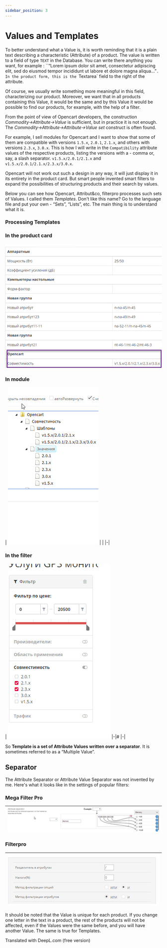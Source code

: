 ```yaml
---
sidebar_position: 3
---
```


# Values and Templates

To better understand what a Value is, it is worth reminding that it is a plain text describing a characteristic (Attribute) of a product. The value is written to a field of type `TEXT` in the Database. You can write there anything you want, for example : ``“Lorem ipsum dolor sit amet, consectetur adipiscing elit, sed do eiusmod tempor incididunt ut labore et dolore magna aliqua...”`. In the product form, this is the `Textarea` field to the right of the attribute.

Of course, we usually write something more meaningful in this field, characterizing our product. Moreover, we want that in all products containing this Value, it would be the same and by this Value it would be possible to find our products, for example, with the help of a filter.

From the point of view of Opencart developers, the construction *Commodity->Attribute->Value* is sufficient, but in practice it is not enough. The *Commodity->Attribute->Attribute->Value set* construct is often found.

For example, I sell modules for Opencart and I want to show that some of them are compatible with versions `1.5.x`, `2.0.1`, `2.1.x`, and others with versions `2.3.x`, `3.0.x`. This is how I will write in the `Compatibility` attribute values of the respective products, listing the versions with a \- comma or, say, a slash separator. `v1.5.x/2.0.1/2.1.x` and `v1.5.x/2.0.1/2.1.x/2.3.x/3.0.x`.

Opencart will not work out such a design in any way, it will just display it in its entirety in the product card. But smart people invented smart filters to expand the possibilities of structuring products and their search by values.

Below you can see how Opencart, Attribut&co, filterpro processes such sets of Values. I called them *Templates*. Don't like this name? Go to the language file and put your own \- “Sets”, “Lists”, etc. The main thing is to understand what it is.

### Processing Templates

### In the product card

![Template explain1](/img/tutorial/opencart.jpg)

### In module

| ![Template explain2](/img/tutorial/compatibility.jpg) | |
|-|

### In the filter

| ![Template explain3](/img/tutorial/filterpro.jpg) |-|#
|-|

So **Template is a set of Attribute Values written over a separator**. It is sometimes referred to as a “Multiple Value”.

## Separator

The Attribute Separator or Attribute Value Separator was not invented by me. Here's what it looks like in the settings of popular filters:

### Mega Filter Pro

| ![Splitter explain1](/img/tutorial/megafilter.jpg) |
|-|

### Filterpro

| ![Splitter explain2](/img/tutorial/filterprosepar.jpg) |
|-|

It should be noted that the Value is unique for each product. If you change one letter in the text in a product, the rest of the products will not be affected, even if the Values were the same before, and you will have another Value. The same is true for Templates.

Translated with DeepL.com (free version)